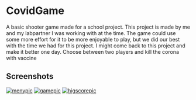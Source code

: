 # CovidGame

A basic shooter game made for a school project. This project is made by me and my labpartner I was working with at the time. The game could use some more effort for it to be more enjoyable to play, but we did our best with the time we had for this project. I might come back to this project and make it better one day. Choose between two players and kill the corona with vaccine


## Screenshots


<a href="https://ibb.co/NNzqm5q"><img src="https://i.ibb.co/ZgCrY5r/menypic.png" alt="menypic" border="0"></a>
<a href="https://ibb.co/gJRfyYJ"><img src="https://i.ibb.co/0rG6q5r/gamepic.png" alt="gamepic" border="0"></a>
<a href="https://ibb.co/DVfJcpc"><img src="https://i.ibb.co/p0j7VyV/higscorepic.png" alt="higscorepic" border="0"></a>
